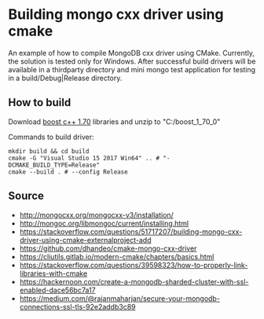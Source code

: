 # Building mongo cxx driver using cmake

An example of how to compile MongoDB cxx driver using CMake. Currently, the solution is tested only for Windows. After successful build drivers will be available in a thirdparty directory and mini mongo test application for testing in a build/Debug|Release directory.

## How to build

Download [boost c++ 1.70](https://www.boost.org/users/history/version_1_70_0.html) libraries and unzip to "C:/boost_1_70_0"

Commands to build driver:
```
mkdir build && cd build
cmake -G "Visual Studio 15 2017 Win64" .. # "-DCMAKE_BUILD_TYPE=Release" 
cmake --build . # --config Release
```

## Source
* http://mongocxx.org/mongocxx-v3/installation/
* http://mongoc.org/libmongoc/current/installing.html
* https://stackoverflow.com/questions/51717207/building-mongo-cxx-driver-using-cmake-externalproject-add
* https://github.com/dhandeo/cmake-mongo-cxx-driver
* https://cliutils.gitlab.io/modern-cmake/chapters/basics.html
* https://stackoverflow.com/questions/39598323/how-to-properly-link-libraries-with-cmake
* https://hackernoon.com/create-a-mongodb-sharded-cluster-with-ssl-enabled-dace56bc7a17
* https://medium.com/@rajanmaharjan/secure-your-mongodb-connections-ssl-tls-92e2addb3c89